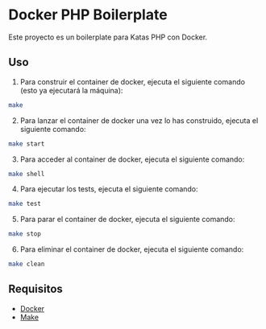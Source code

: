 # Docker PHP Boilerplate

Este proyecto es un boilerplate para Katas PHP con Docker.

## Uso
1. Para construir el container de docker, ejecuta el siguiente comando (esto ya ejecutará la máquina):
```bash
make
```
2. Para lanzar el container de docker una vez lo has construido, ejecuta el siguiente comando:
```bash
make start
```
3. Para acceder al container de docker, ejecuta el siguiente comando:
```bash
make shell
```
4. Para ejecutar los tests, ejecuta el siguiente comando:
```bash
make test
```
5. Para parar el container de docker, ejecuta el siguiente comando:
```bash
make stop
```
6. Para eliminar el container de docker, ejecuta el siguiente comando:
```bash
make clean
```

## Requisitos
- [Docker](https://www.docker.com/)
- [Make](https://www.gnu.org/software/make/)
